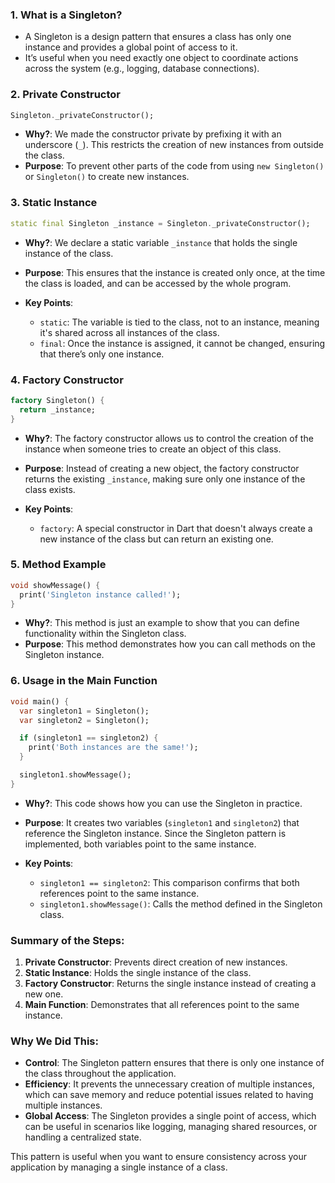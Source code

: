 ### 1. **What is a Singleton?**
   - A Singleton is a design pattern that ensures a class has only one instance and provides a global point of access to it.
   - It’s useful when you need exactly one object to coordinate actions across the system (e.g., logging, database connections).

### 2. **Private Constructor**
   ```dart
   Singleton._privateConstructor();
   ```
   - **Why?**: We made the constructor private by prefixing it with an underscore (`_`). This restricts the creation of new instances from outside the class.
   - **Purpose**: To prevent other parts of the code from using `new Singleton()` or `Singleton()` to create new instances.

### 3. **Static Instance**
   ```dart
   static final Singleton _instance = Singleton._privateConstructor();
   ```
   - **Why?**: We declare a static variable `_instance` that holds the single instance of the class.
   - **Purpose**: This ensures that the instance is created only once, at the time the class is loaded, and can be accessed by the whole program.

   - **Key Points**:
     - `static`: The variable is tied to the class, not to an instance, meaning it's shared across all instances of the class.
     - `final`: Once the instance is assigned, it cannot be changed, ensuring that there’s only one instance.

### 4. **Factory Constructor**
   ```dart
   factory Singleton() {
     return _instance;
   }
   ```
   - **Why?**: The factory constructor allows us to control the creation of the instance when someone tries to create an object of this class.
   - **Purpose**: Instead of creating a new object, the factory constructor returns the existing `_instance`, making sure only one instance of the class exists.

   - **Key Points**:
     - `factory`: A special constructor in Dart that doesn't always create a new instance of the class but can return an existing one.

### 5. **Method Example**
   ```dart
   void showMessage() {
     print('Singleton instance called!');
   }
   ```
   - **Why?**: This method is just an example to show that you can define functionality within the Singleton class.
   - **Purpose**: This method demonstrates how you can call methods on the Singleton instance.

### 6. **Usage in the Main Function**
   ```dart
   void main() {
     var singleton1 = Singleton();
     var singleton2 = Singleton();

     if (singleton1 == singleton2) {
       print('Both instances are the same!');
     }

     singleton1.showMessage();
   }
   ```
   - **Why?**: This code shows how you can use the Singleton in practice.
   - **Purpose**: It creates two variables (`singleton1` and `singleton2`) that reference the Singleton instance. Since the Singleton pattern is implemented, both variables point to the same instance.

   - **Key Points**:
     - `singleton1 == singleton2`: This comparison confirms that both references point to the same instance.
     - `singleton1.showMessage()`: Calls the method defined in the Singleton class.

### Summary of the Steps:
1. **Private Constructor**: Prevents direct creation of new instances.
2. **Static Instance**: Holds the single instance of the class.
3. **Factory Constructor**: Returns the single instance instead of creating a new one.
4. **Main Function**: Demonstrates that all references point to the same instance.

### **Why We Did This**:
- **Control**: The Singleton pattern ensures that there is only one instance of the class throughout the application.
- **Efficiency**: It prevents the unnecessary creation of multiple instances, which can save memory and reduce potential issues related to having multiple instances.
- **Global Access**: The Singleton provides a single point of access, which can be useful in scenarios like logging, managing shared resources, or handling a centralized state.

This pattern is useful when you want to ensure consistency across your application by managing a single instance of a class.
